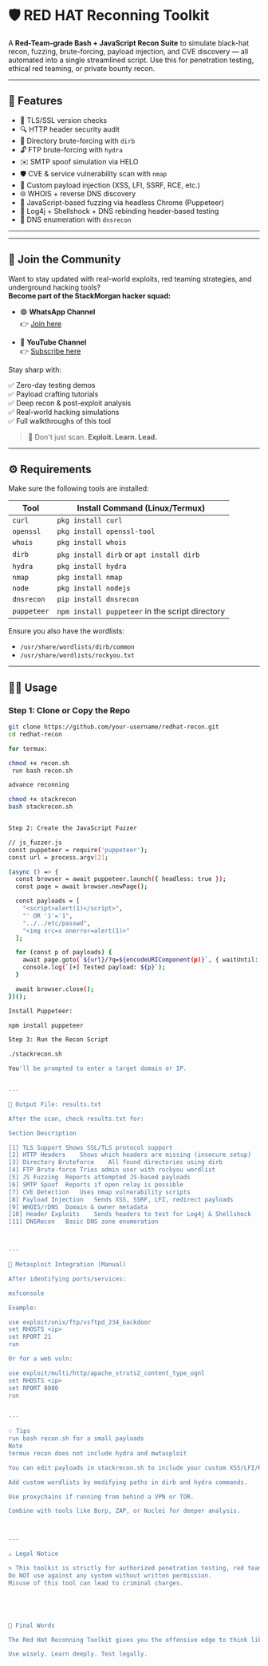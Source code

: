 # 🛡️ RED HAT Reconning Toolkit

A **Red-Team-grade Bash + JavaScript Recon Suite** to simulate black-hat recon, fuzzing, brute-forcing, payload injection, and CVE discovery — all automated into a single streamlined script. Use this for penetration testing, ethical red teaming, or private bounty recon.

---

## 🎯 Features

- 🔐 TLS/SSL version checks  
- 🔍 HTTP header security audit  
- 📂 Directory brute-forcing with `dirb`  
- 🔓 FTP brute-forcing with `hydra`  
- ✉️ SMTP spoof simulation via HELO  
- 🛡️ CVE & service vulnerability scan with `nmap`  
- 💉 Custom payload injection (XSS, LFI, SSRF, RCE, etc.)  
- 🌐 WHOIS + reverse DNS discovery  
- 🧪 JavaScript-based fuzzing via headless Chrome (Puppeteer)  
- 🎯 Log4j + Shellshock + DNS rebinding header-based testing  
- 📡 DNS enumeration with `dnsrecon`

---


---

## 📣 Join the Community

Want to stay updated with real-world exploits, red teaming strategies, and underground hacking tools?  
**Become part of the StackMorgan hacker squad:**

- 🟢 **WhatsApp Channel**  
  👉 [Join here](https://whatsapp.com/channel/0029VbArnawB4hdTQZuJ9r3U)

- 🔴 **YouTube Channel**  
  👉 [Subscribe here](https://youtube.com/@mr_termux-r2l?si=Vqa9r39h7skjBIw7)

Stay sharp with:

✅ Zero-day testing demos  
✅ Payload crafting tutorials  
✅ Deep recon & post-exploit analysis  
✅ Real-world hacking simulations  
✅ Full walkthroughs of this tool

> 🚨 Don't just scan. **Exploit. Learn. Lead.**

---


## ⚙️ Requirements

Make sure the following tools are installed:

| Tool         | Install Command (Linux/Termux)                     |
|--------------|----------------------------------------------------|
| `curl`       | `pkg install curl`                                 |
| `openssl`    | `pkg install openssl-tool`                         |
| `whois`      | `pkg install whois`                                |
| `dirb`       | `pkg install dirb` or `apt install dirb`           |
| `hydra`      | `pkg install hydra`                                |
| `nmap`       | `pkg install nmap`                                 |
| `node`       | `pkg install nodejs`                               |
| `dnsrecon`   | `pip install dnsrecon`                             |
| `puppeteer`  | `npm install puppeteer` in the script directory    |

Ensure you also have the wordlists:
- `/usr/share/wordlists/dirb/common`
- `/usr/share/wordlists/rockyou.txt`

---

## 🧑‍💻 Usage

### Step 1: Clone or Copy the Repo

```bash
git clone https://github.com/your-username/redhat-recon.git
cd redhat-recon

for termux:

chmod +x recon.sh
 run bash recon.sh

advance reconning 

chmod +x stackrecon
bash stackrecon.sh


Step 2: Create the JavaScript Fuzzer

// js_fuzzer.js
const puppeteer = require('puppeteer');
const url = process.argv[2];

(async () => {
  const browser = await puppeteer.launch({ headless: true });
  const page = await browser.newPage();

  const payloads = [
    "<script>alert(1)</script>",
    "' OR '1'='1",
    "../../etc/passwd",
    "<img src=x onerror=alert(1)>"
  ];

  for (const p of payloads) {
    await page.goto(`${url}/?q=${encodeURIComponent(p)}`, { waitUntil: 'domcontentloaded' });
    console.log(`[+] Tested payload: ${p}`);
  }

  await browser.close();
})();

Install Puppeteer:

npm install puppeteer

Step 3: Run the Recon Script

./stackrecon.sh

You'll be prompted to enter a target domain or IP.


---

📂 Output File: results.txt

After the scan, check results.txt for:

Section	Description

[1] TLS Support	Shows SSL/TLS protocol support
[2] HTTP Headers	Shows which headers are missing (insecure setup)
[3] Directory Bruteforce	All found directories using dirb
[4] FTP Brute-force	Tries admin user with rockyou wordlist
[5] JS Fuzzing	Reports attempted JS-based payloads
[6] SMTP Spoof	Reports if open relay is possible
[7] CVE Detection	Uses nmap vulnerability scripts
[8] Payload Injection	Sends XSS, SSRF, LFI, redirect payloads
[9] WHOIS/rDNS	Domain & owner metadata
[10] Header Exploits	Sends headers to test for Log4j & Shellshock
[11] DNSRecon	Basic DNS zone enumeration



---

🔫 Metasploit Integration (Manual)

After identifying ports/services:

msfconsole

Example:

use exploit/unix/ftp/vsftpd_234_backdoor
set RHOSTS <ip>
set RPORT 21
run

Or for a web vuln:

use exploit/multi/http/apache_struts2_content_type_ognl
set RHOSTS <ip>
set RPORT 8080
run


---

💡 Tips
run bash recon.sh for a small payloads
Note 
termux recon does not include hydra and mwtasploit

You can edit payloads in stackrecon.sh to include your custom XSS/LFI/RCE/SSRF strings.

Add custom wordlists by modifying paths in dirb and hydra commands.

Use proxychains if running from behind a VPN or TOR.

Combine with tools like Burp, ZAP, or Nuclei for deeper analysis.



---

⚠️ Legal Notice

> This toolkit is strictly for authorized penetration testing, red teaming, and ethical security research.
Do NOT use against any system without written permission.
Misuse of this tool can lead to criminal charges.





🧨 Final Words

The Red Hat Reconning Toolkit gives you the offensive edge to think like a hacker and act like a pro. It brings together modern web fuzzing, classic port scanning, and realistic payload simulation in one blast-ready tool.

Use wisely. Learn deeply. Test legally.
